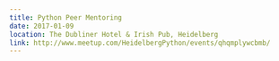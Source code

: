 ```yaml
---
title: Python Peer Mentoring
date: 2017-01-09
location: The Dubliner Hotel & Irish Pub, Heidelberg
link: http://www.meetup.com/HeidelbergPython/events/qhqmplywcbmb/
---
```

